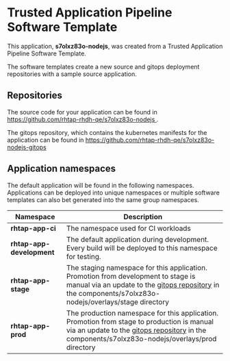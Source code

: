 # Trusted Application Pipeline Software Template

This application, **s7olxz83o-nodejs**, was created from a Trusted Application Pipeline Software Template.

The software templates create a new source and gitops deployment repositories with a sample source application. 

## Repositories

The source code for your application can be found in [https://github.com/rhtap-rhdh-qe/s7olxz83o-nodejs ](https://github.com/rhtap-rhdh-qe/s7olxz83o-nodejs ).
 
The gitops repository, which contains the kubernetes manifests for the application can be found in 
[https://github.com/rhtap-rhdh-qe/s7olxz83o-nodejs-gitops ](https://github.com/rhtap-rhdh-qe/s7olxz83o-nodejs-gitops ) 

## Application namespaces 

The default application will be found in the following namespaces. Applications can be deployed into unique namespaces or multiple software templates can also bet generated into the same group namespaces.  

|  Namespace   |  Description   |  
| -------- | -------- |
| **rhtap-app-ci** | The namespace used for CI workloads |
| **rhtap-app-development** | The default application during development. Every build will be deployed to this namespace for testing. |
| **rhtap-app-stage** | The staging namespace for this application. Promotion from development to stage is manual via an update to the [gitops repository](https://github.com/rhtap-rhdh-qe/s7olxz83o-nodejs-gitops ) in the components/s7olxz83o-nodejs/overlays/stage directory |
| **rhtap-app-prod** | The production namespace for this application. Promotion from stage to production is manual via an update to the [gitops repository](https://github.com/rhtap-rhdh-qe/s7olxz83o-nodejs-gitops ) in the components/s7olxz83o-nodejs/overlays/prod directory |